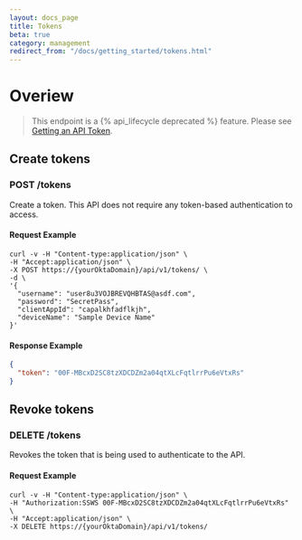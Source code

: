 ```yaml
---
layout: docs_page
title: Tokens
beta: true
category: management
redirect_from: "/docs/getting_started/tokens.html"
---
```


# Overiew

> This endpoint is a {% api_lifecycle deprecated %} feature. Please see [Getting an API Token](/docs/getting_started/getting_a_token).

## Create tokens

### POST /tokens

Create a token.  This API does not require any token-based authentication to access.

#### Request Example

~~~ shell
curl -v -H "Content-type:application/json" \
-H "Accept:application/json" \
-X POST https://{yourOktaDomain}/api/v1/tokens/ \
-d \
'{
  "username": "user8u3VOJBREVQHBTAS@asdf.com",
  "password": "SecretPass",
  "clientAppId": "capalkhfadflkjh",
  "deviceName": "Sample Device Name"
}'
~~~

#### Response Example

~~~ json
{
  "token": "00F-MBcxD2SC8tzXDCDZm2a04qtXLcFqtlrrPu6eVtxRs"
}
~~~


## Revoke tokens

### DELETE /tokens

Revokes the token that is being used to authenticate to the API.

#### Request Example

~~~ shell
curl -v -H "Content-type:application/json" \
-H "Authorization:SSWS 00F-MBcxD2SC8tzXDCDZm2a04qtXLcFqtlrrPu6eVtxRs" \
-H "Accept:application/json" \
-X DELETE https://{yourOktaDomain}/api/v1/tokens/
~~~
